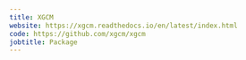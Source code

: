 ```yaml
---
title: XGCM
website: https://xgcm.readthedocs.io/en/latest/index.html
code: https://github.com/xgcm/xgcm
jobtitle: Package
---
```

